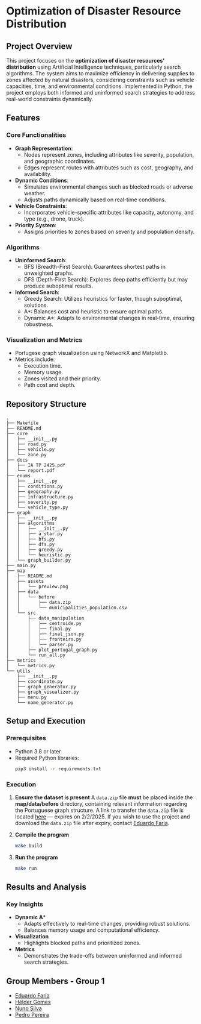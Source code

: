 # Optimization of Disaster Resource Distribution

## Project Overview
This project focuses on the **optimization of disaster resources' distribution** using Artificial Intelligence techniques, particularly search algorithms. The system aims to maximize efficiency in delivering supplies to zones affected by natural disasters, considering constraints such as vehicle capacities, time, and environmental conditions. Implemented in Python, the project employs both informed and uninformed search strategies to address real-world constraints dynamically.

## Features

### Core Functionalities
- **Graph Representation**:
  - Nodes represent zones, including attributes like severity, population, and geographic coordinates.
  - Edges represent routes with attributes such as cost, geography, and availability.
- **Dynamic Conditions**:
  - Simulates environmental changes such as blocked roads or adverse weather.
  - Adjusts paths dynamically based on real-time conditions.
- **Vehicle Constraints**:
  - Incorporates vehicle-specific attributes like capacity, autonomy, and type (e.g., drone, truck).
- **Priority System**:
  - Assigns priorities to zones based on severity and population density.

### Algorithms
- **Uninformed Search**:
  - BFS (Breadth-First Search): Guarantees shortest paths in unweighted graphs.
  - DFS (Depth-First Search): Explores deep paths efficiently but may produce suboptimal results.
- **Informed Search**:
  - Greedy Search: Utilizes heuristics for faster, though suboptimal, solutions.
  - A*: Balances cost and heuristic to ensure optimal paths.
  - Dynamic A*: Adapts to environmental changes in real-time, ensuring robustness.

### Visualization and Metrics
- Portugese graph visualization using NetworkX and Matplotlib.
- Metrics include:
  - Execution time.
  - Memory usage.
  - Zones visited and their priority.
  - Path cost and depth.

## Repository Structure
```
.
├── Makefile
├── README.md
├── core
│   ├── __init__.py
│   ├── road.py
│   ├── vehicle.py
│   └── zone.py
├── docs
│   ├── IA TP 2425.pdf
│   └── report.pdf
├── enums
│   ├── __init__.py
│   ├── conditions.py
│   ├── geography.py
│   ├── infrastructure.py
│   ├── severity.py
│   └── vehicle_type.py
├── graph
│   ├── __init__.py
│   ├── algorithms
│   │   ├── __init__.py
│   │   ├── a_star.py
│   │   ├── bfs.py
│   │   ├── dfs.py
│   │   ├── greedy.py
│   │   └── heuristic.py
│   └── graph_builder.py
├── main.py
├── map
│   ├── README.md
│   ├── assets
│   │   └── preview.png
│   ├── data
│   │   └── before
│   │       ├── data.zip
│   │       └── municipalities_population.csv
│   └── src
│       ├── data_manipulation
│       │   ├── centroide.py
│       │   ├── final.py
│       │   ├── final_json.py
│       │   ├── fronteirs.py
│       │   └── parser.py
│       ├── plot_portugal_graph.py
│       └── run_all.py
├── metrics
│   └── metrics.py
└── utils
    ├── __init__.py
    ├── coordinate.py
    ├── graph_generator.py
    ├── graph_visualizer.py
    ├── menu.py
    └── name_generator.py
```

## Setup and Execution
### Prerequisites
- Python 3.8 or later
- Required Python libraries:
  ```bash
  pip3 install -r requirements.txt
  ```

### Execution
1. **Ensure the dataset is present**
A `data.zip` file **must** be placed inside the **map/data/before** directory, containing relevant information regarding the Portuguese graph structure. A link to transfer the `data.zip` file is located [here](https://www.swisstransfer.com/d/956ed240-5a6c-42a1-a44f-5937c02ac678) — expires on 2/2/2025. If you wish to use the project and download the `data.zip` file after expiry, contact [Eduardo Faria](https://www.github.com/2101dudu).

2. **Compile the program**
   ```bash
   make build
   ```
3. **Run the program**
   ```bash
   make run
   ```

## Results and Analysis
### Key Insights
- **Dynamic A***
  - Adapts effectively to real-time changes, providing robust solutions.
  - Balances memory usage and computational efficiency.
- **Visualization**
  - Highlights blocked paths and prioritized zones.
- **Metrics**
  - Demonstrates the trade-offs between uninformed and informed search strategies.

## Group Members - Group 1
- [Eduardo Faria](https://www.github.com/2101dudu)
- [Hélder Gomes](https://www.github.com/helderrrg)
- [Nuno Silva](https://www.github.com/NunoMRS7)
- [Pedro Pereira](https://www.github.com/pedrofp4444)
